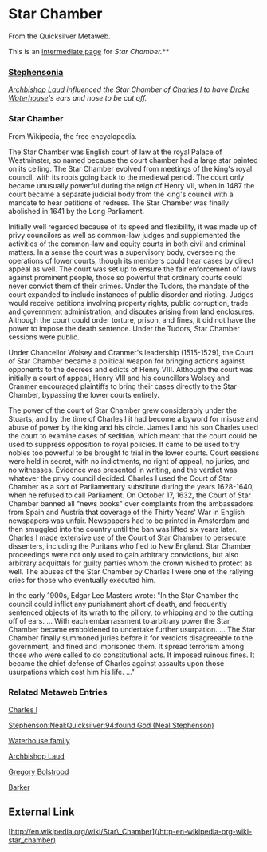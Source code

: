 
# Star Chamber

From the Quicksilver Metaweb.

This is an [intermediate page](/metaweb-intermediate-page) for 
**Star Chamber*.***
### [Stephensonia](/stephensonia)



*[Archbishop Laud](/archbishop-laud) influenced the Star Chamber of [Charles I](/charles-i-of-england) to have [Drake Waterhouse](/stephenson-neal-quicksilver-drake-waterhouse)'s ears and nose to be cut off.*

### Star Chamber


From Wikipedia, the free encyclopedia. 

The Star Chamber was English court of law at the royal Palace of Westminster, so named because the court chamber had a large star painted on its ceiling. The Star Chamber evolved from meetings of the king's royal council, with its roots going back to the medieval period. The court only became unusually powerful during the reign of Henry VII, when in 1487 the court became a separate judicial body from the king's council with a mandate to hear petitions of redress. The Star Chamber was finally abolished in 1641 by the Long Parliament. 

Initially well regarded because of its speed and flexibility, it was made up of privy councilors as well as common-law judges and supplemented the activities of the common-law and equity courts in both civil and criminal matters. In a sense the court was a supervisory body, overseeing the operations of lower courts, though its members could hear cases by direct appeal as well. The court was set up to ensure the fair enforcement of laws against prominent people, those so powerful that ordinary courts could never convict them of their crimes. Under the Tudors, the mandate of the court expanded to include instances of public disorder and rioting. Judges would receive petitions involving property rights, public corruption, trade and government administration, and disputes arising from land enclosures. Although the court could order torture, prison, and fines, it did not have the power to impose the death sentence. Under the Tudors, Star Chamber sessions were public. 

Under Chancellor Wolsey and Cranmer's leadership (1515-1529), the Court of Star Chamber became a political weapon for bringing actions against opponents to the decrees and edicts of Henry VIII. Although the court was initially a court of appeal, Henry VIII and his councillors Wolsey and Cranmer encouraged plaintiffs to bring their cases directly to the Star Chamber, bypassing the lower courts entirely. 

The power of the court of Star Chamber grew considerably under the Stuarts, and by the time of Charles I it had become a byword for misuse and abuse of power by the king and his circle. James I and his son Charles used the court to examine cases of sedition, which meant that the court could be used to suppress opposition to royal policies. It came to be used to try nobles too powerful to be brought to trial in the lower courts. Court sessions were held in secret, with no indictments, no right of appeal, no juries, and no witnesses. Evidence was presented in writing, and the verdict was whatever the privy council decided. Charles I used the Court of Star Chamber as a sort of Parliamentary substitute during the years 1628-1640, when he refused to call Parliament. On October 17, 1632, the Court of Star Chamber banned all "news books" over complaints from the ambassadors from Spain and Austria that coverage of the Thirty Years' War in English newspapers was unfair. Newspapers had to be printed in Amsterdam and then smuggled into the country until the ban was lifted six years later. Charles I made extensive use of the Court of Star Chamber to persecute dissenters, including the Puritans who fled to New England. Star Chamber proceedings were not only used to gain arbitrary convictions, but also arbitrary acquittals for guilty parties whom the crown wished to protect as well. The abuses of the Star Chamber by Charles I were one of the rallying cries for those who eventually executed him. 

In the early 1900s, Edgar Lee Masters wrote: 
"In the Star Chamber the council could inflict any punishment short of death, and frequently sentenced objects of its wrath to the pillory, to whipping and to the cutting off of ears. ... With each embarrassment to arbitrary power the Star Chamber became emboldened to undertake further usurpation. ... The Star Chamber finally summoned juries before it for verdicts disagreeable to the government, and fined and imprisoned them. It spread terrorism among those who were called to do constitutional acts. It imposed ruinous fines. It became the chief defense of Charles against assaults upon those usurpations which cost him his life. ..." 

### Related Metaweb Entries


[Charles I](/charles-i-of-england)  

[Stephenson:Neal:Quicksilver:94:found God (Neal Stephenson)](/stephenson-neal-quicksilver-94-found-god-neal-stephenson)  

[Waterhouse family](/waterhouse-family)   

[Archbishop Laud](/archbishop-laud)  

[Gregory Bolstrood](/stephenson-neal-quicksilver-gregory-bolstrood)  

[Barker](/stephenson-neal-quicksilver-barker)  


## External Link


[http://en.wikipedia.org/wiki/Star\_Chamber](/http-en-wikipedia-org-wiki-star_chamber)
